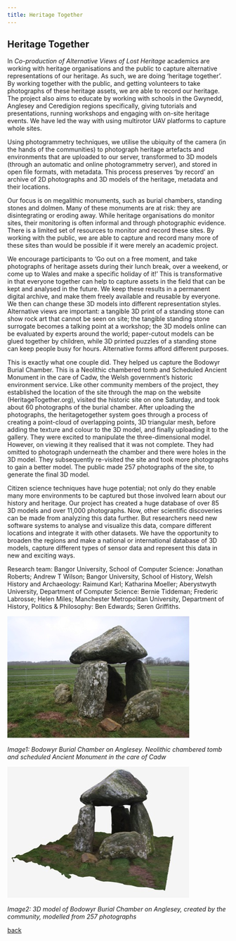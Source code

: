 ```yaml
---
title: Heritage Together
---
```


## Heritage Together

In _Co-production of Alternative Views of Lost Heritage_ academics are working with heritage organisations and the public to capture alternative representations of our heritage. As such, we are doing  ‘heritage together’. By working together with the public, and getting volunteers to take photographs of these heritage assets, we are able to record our heritage. The project also aims to educate by working with schools in the Gwynedd, Anglesey and Ceredigion regions specifically, giving tutorials and presentations, running workshops and engaging with on-site heritage events. We have led the way with using multirotor UAV platforms to capture whole sites.

Using photogrammetry techniques, we utilise the ubiquity of the camera (in the hands of the communities) to photograph heritage artefacts and environments that are uploaded to our server, transformed to 3D models (through an automatic and online photogrammetry server), and stored in open file formats, with metadata. This process preserves ‘by record’ an archive of 2D photographs and 3D models of the heritage, metadata and their locations. 

Our focus is on megalithic monuments, such as burial chambers, standing stones and dolmen. Many of these monuments are at risk: they are disintegrating or eroding away. While heritage organisations do monitor sites, their monitoring is often informal and through photographic evidence. There is a limited set of resources to monitor and record these sites. By working with the public, we are able to capture and record many more of these sites than would be possible if it were merely an academic project. 

We encourage participants to ‘Go out on a free moment, and take photographs of heritage assets during their lunch break, over a weekend, or come up to Wales and make a specific holiday of it!’ This is transformative in that everyone together can help to capture assets in the field that can be kept and analysed in the future. We keep these results in a permanent digital archive, and make them freely available and reusable by everyone. We then can change these 3D models into different representation styles. Alternative views are important: a tangible 3D print of a standing stone can show rock art that cannot be seen on site; the tangible standing stone surrogate becomes a talking point at a workshop; the 3D models online can be evaluated by experts around the world; paper-cutout models can be glued together by children, while 3D printed puzzles of a standing stone can keep people busy for hours. Alternative forms afford different purposes. 

This is exactly what one couple did. They helped us capture the Bodowyr Burial Chamber. This is a Neolithic chambered tomb and Scheduled Ancient Monument in the care of Cadw, the Welsh government’s historic environment service. Like other community members of the project, they established the location of the site through the map on the website (HeritageTogether.org), visited the historic site on one Saturday, and took about 60 photographs of the burial chamber. After uploading the photographs, the heritagetogether system goes through a process of creating a point-cloud of overlapping points, 3D triangular mesh, before adding the texture and colour to the 3D model, and finally uploading it to the gallery. They were excited to manipulate the three-dimensional model. However, on viewing it they realised that it was not complete. They had omitted to photograph underneath the chamber and there were holes in the 3D model. They subsequently re-visited the site and took more photographs to gain a better model. The public made 257 photographs of the site, to generate the final 3D model.

Citizen science techniques have huge potential; not only do they enable many more environments to be captured but those involved learn about our history and heritage. Our project has created a huge database of over 85 3D models and over 11,000 photographs. Now, other scientific discoveries can be made from analyzing this data further. But researchers need new software systems to analyse and visualize this data, compare different locations and integrate it with other datasets. We have the opportunity to broaden the regions and make a national or international database of 3D models, capture different types of sensor data and represent this data in new and exciting ways. 

Research team: Bangor University, School of Computer Science: Jonathan Roberts; Andrew T Wilson; Bangor University, School of History, Welsh History and Archaeology: Raimund Karl; Katharina Moeller; Aberystwyth University, Department of Computer Science: Bernie Tiddeman; Frederic Labrosse; Helen Miles; Manchester Metropolitan University, Department of History, Politics & Philosophy: Ben Edwards; Seren Griffiths.

![Image1: Bodowyr Burial Chamber on Anglesey. Neolithic chambered tomb and scheduled Ancient Monument in the care of Cadw](Images/31a.jpg)

_Image1: Bodowyr Burial Chamber on Anglesey. Neolithic chambered tomb and scheduled Ancient Monument in the care of Cadw_

![Image2: 3D model of Bodowyr Burial Chamber on Anglesey, created by the community, modelled from 257 photographs](Images/31b.jpg)

_Image2: 3D model of Bodowyr Burial Chamber on Anglesey, created by the community, modelled from 257 photographs_ 

[back](./)